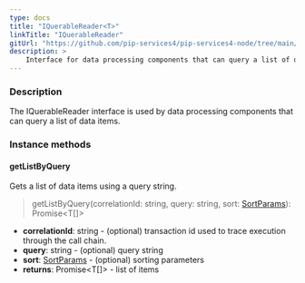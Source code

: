 ```yaml
---
type: docs
title: "IQuerableReader<T>"
linkTitle: "IQuerableReader"
gitUrl: "https://github.com/pip-services4/pip-services4-node/tree/main/pip-services4-persistence-node"
description: >
    Interface for data processing components that can query a list of data items.
---
```


### Description

The IQuerableReader interface is used by data processing components that can query a list of data items.

### Instance methods

#### getListByQuery
Gets a list of data items using a query string.

> getListByQuery(correlationId: string, query: string, sort: [SortParams](../../../commons/data/sort_params)): Promise\<T[]\>

- **correlationId**: string - (optional) transaction id used to trace execution through the call chain.
- **query**: string - (optional) query string
- **sort**: [SortParams](../../../commons/data/sort_params) - (optional) sorting parameters
- **returns**: Promise\<T[]\> - list of items
